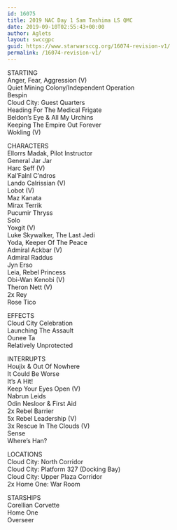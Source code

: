 ```yaml
---
id: 16075
title: 2019 NAC Day 1 Sam Tashima LS QMC
date: 2019-09-10T02:55:43+00:00
author: Aglets
layout: swccgpc
guid: https://www.starwarsccg.org/16074-revision-v1/
permalink: /16074-revision-v1/
---
```

STARTING  
Anger, Fear, Aggression (V)  
Quiet Mining Colony/Independent Operation  
Bespin  
Cloud City: Guest Quarters  
Heading For The Medical Frigate  
Beldon&#8217;s Eye & All My Urchins  
Keeping The Empire Out Forever  
Wokling (V)

CHARACTERS  
Ellorrs Madak, Pilot Instructor  
General Jar Jar  
Harc Seff (V)  
Kal&#8217;Falnl C&#8217;ndros  
Lando Calrissian (V)  
Lobot (V)  
Maz Kanata  
Mirax Terrik  
Pucumir Thryss  
Solo  
Yoxgit (V)  
Luke Skywalker, The Last Jedi  
Yoda, Keeper Of The Peace  
Admiral Ackbar (V)  
Admiral Raddus  
Jyn Erso  
Leia, Rebel Princess  
Obi-Wan Kenobi (V)  
Theron Nett (V)  
2x Rey  
Rose Tico

EFFECTS  
Cloud City Celebration  
Launching The Assault  
Ounee Ta  
Relatively Unprotected

INTERRUPTS  
Houjix & Out Of Nowhere  
It Could Be Worse  
It&#8217;s A Hit!  
Keep Your Eyes Open (V)  
Nabrun Leids  
Odin Nesloor & First Aid&nbsp;  
2x Rebel Barrier  
5x Rebel Leadership (V)  
3x Rescue In The Clouds (V)  
Sense  
Where&#8217;s Han?

LOCATIONS  
Cloud City: North Corridor  
Cloud City: Platform 327 (Docking Bay)  
Cloud City: Upper Plaza Corridor  
2x Home One: War Room

STARSHIPS  
Corellian Corvette  
Home One  
Overseer